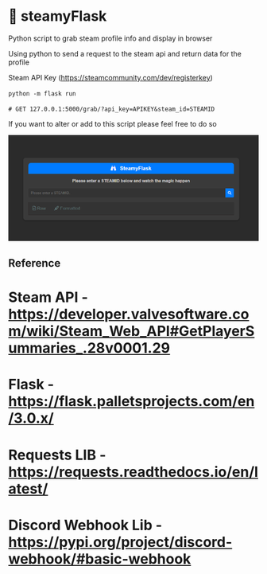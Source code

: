 # 🍺 steamyFlask
 Python script to grab steam profile info and display in browser

Using python to send a request to the steam api and return data for the profile

Steam API Key (https://steamcommunity.com/dev/registerkey)

`python -m flask run`

`# GET 127.0.0.1:5000/grab/?api_key=APIKEY&steam_id=STEAMID`

If you want to alter or add to this script please feel free to do so

![PICTURE](https://raw.githubusercontent.com/Quinny-J/steamyFlask/main/MAIN.png)

## Reference 
# Steam API - https://developer.valvesoftware.com/wiki/Steam_Web_API#GetPlayerSummaries_.28v0001.29 
# Flask - https://flask.palletsprojects.com/en/3.0.x/
# Requests LIB - https://requests.readthedocs.io/en/latest/
# Discord Webhook Lib - https://pypi.org/project/discord-webhook/#basic-webhook


